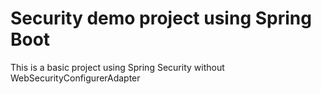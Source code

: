 # Security demo project using Spring Boot

This is a basic project using Spring Security without WebSecurityConfigurerAdapter
